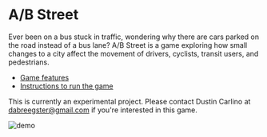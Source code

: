# A/B Street

Ever been on a bus stuck in traffic, wondering why there are cars parked on the
road instead of a bus lane? A/B Street is a game exploring how small changes to
a city affect the movement of drivers, cyclists, transit users, and pedestrians.

- [Game features](docs/articles/features/article.md)
- [Instructions to run the game](docs/INSTRUCTIONS.md)

This is currently an experimental project. Please contact Dustin Carlino at
<dabreegster@gmail.com> if you're interested in this game.

![demo](docs/articles/features/screenshots/demo.gif)
